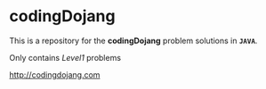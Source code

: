 # codingDojang


This is a repository for the **codingDojang** problem solutions in **`JAVA`**.

Only contains _Level1_ problems 

http://codingdojang.com
